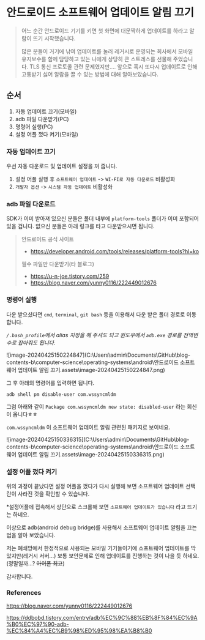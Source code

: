# 안드로이드 소프트웨어 업데이트 알림 끄기

> 어느 순간 안드로이드 기기를 키면 첫 화면에 대문짝하게 업데이트를 하라고 알람이 뜨기 시작했습니다.
>
> 많은 분들이 거기에 낚여 업데이트를 눌러 레거시로 운영되는 회사에서 모바일 유지보수를 함께 담당하고 있는 나에게 상당히 큰 스트레스를 선물해 주었습니다. TLS 통신 프로토콜 관련 문제였지만.... 앞으로 혹시 또다시 업데이트로 인해 고통받기 싫어 알람을 끌 수 있는 방법에 대해 알아보았습니다.

## 순서

1. 자동 업데이트 끄기(모바일)
2. adb 파일 다운받기(PC)
3. 명령어 실행(PC)
4. 설정 어플 껐다 켜기(모바일)

### 자동 업데이트 끄기

우선 자동 다운로드 및 업데이트 설정을 꺼 줍니다.

1. 설정 어플 실행 후 `소프트웨어 업데이트` -> `WI-FI로 자동 다운로드` 비활성화
2. `개발자 옵션` -> `시스템 자동 업데이트` 비활성화

### adb 파일 다운로드

SDK가 이미 받아져 있으신 분들은 폴더 내부에 `platform-tools` 폴더가 이미 포함되어 있을 겁니다. 없으신 분들은 아래 링크를 타고 다운받으시면 됩니다.

> 안드로이드 공식 사이트
>
> - https://developer.android.com/tools/releases/platform-tools?hl=ko
>
> 필수 파일만 다운받기(타 블로그)
>
> - https://u-n-joe.tistory.com/259
> - https://blog.naver.com/yunny0116/222449012676

### 명령어 실행

다운 받으셨다면 `cmd`, `terminal`, `git bash` 등을 이용해서 다운 받은 폴더 경로로 이동합니다.

*`/.bash_profile`에서 alias 지정을 해 주셔도 되고 윈도우에서 `adb.exe` 경로를 전역변수로 잡아줘도 됩니다.*

![image-20240425150224847](C:\Users\admin\Documents\GitHub\blog-contents-b\computer-science\operating-systems\android\안드로이드 소프트웨어 업데이트 알림 끄기.assets\image-20240425150224847.png)

그 후 아래의 명령어를 입력하면 됩니다.

```
adb shell pm disable-user com.wssyncmldm
```

그럼 아래와 같이 `Package com.wssyncmldm new state: disabled-user` 라는 회신이 옵니다ㅎㅎ

`com.wssyncmldm` 이 소프트웨어 업데이트 알림 관련된 패키지로 보이네요.

![image-20240425150336315](C:\Users\admin\Documents\GitHub\blog-contents-b\computer-science\operating-systems\android\안드로이드 소프트웨어 업데이트 알림 끄기.assets\image-20240425150336315.png)

### 설정 어플 껐다 켜기

위의 과정이 끝났다면 설정 어플을 껐다가 다시 실행해 보면 소프트웨어 업데이트 선택란이 사라진 것을 확인할 수 있습니다.

*설정어플에 접속해서 상단으로 스크롤해 보면 `소프트웨어 업데이트가 있습니다` 라고 뜨기는 하네요.



이상으로 adb(android debug bridge)를 사용해서 소프트웨어 업데이트 알림을 끄는 법을 알아 보았습니다.

저는 폐쇄망에서 한정적으로 사용되는 모바일 기기들이기에 소프트웨어 업데이트를 막았지만(레거시 서버...) 보통 보안문제로 인해 업데이트를 진행하는 것이 나을 듯 하네요.(정말일까...? ~~아이폰 최고~~)

감사합니다.



### References

https://blog.naver.com/yunny0116/222449012676

https://ddbobd.tistory.com/entry/adb%EC%9C%88%EB%8F%84%EC%9A%B0%EC%97%90-adb-%EC%84%A4%EC%B9%98%ED%95%98%EA%B8%B0